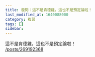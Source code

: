 ```yaml
---
title: 發問：這不是肯德雞，這也不是預定論啦！
last_modified_at: 1640088000
category: 複習
tags: []
sidebar: 
---
```


<p>這不是肯德雞，這也不是預定論啦！<br/>
<a href="/posts/269192368" target="_blank">/posts/269192368</a></p>
<p> </p>

